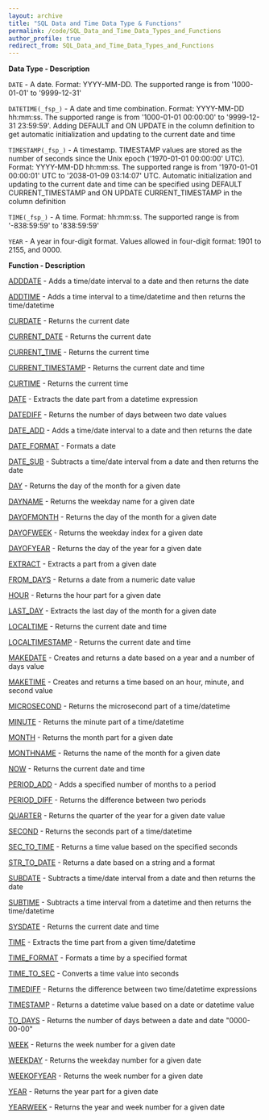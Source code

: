 ```yaml
---
layout: archive
title: "SQL Data and Time Data Type & Functions"
permalink: /code/SQL_Data_and_Time_Data_Types_and_Functions
author_profile: true
redirect_from: SQL_Data_and_Time_Data_Types_and_Functions
---
```


**Data Type - Description**

`DATE` - A date. Format: YYYY-MM-DD. The supported range is from '1000-01-01' to '9999-12-31'

`DATETIME(_fsp_)` - A date and time combination. Format: YYYY-MM-DD hh:mm:ss. The supported range is from '1000-01-01 00:00:00' to '9999-12-31 23:59:59'. Adding DEFAULT and ON UPDATE in the column definition to get automatic initialization and updating to the current date and time

`TIMESTAMP(_fsp_)` - A timestamp. TIMESTAMP values are stored as the number of seconds since the Unix epoch ('1970-01-01 00:00:00' UTC). Format: YYYY-MM-DD hh:mm:ss. The supported range is from '1970-01-01 00:00:01' UTC to '2038-01-09 03:14:07' UTC. Automatic initialization and updating to the current date and time can be specified using DEFAULT CURRENT_TIMESTAMP and ON UPDATE CURRENT_TIMESTAMP in the column definition

`TIME(_fsp_)` - A time. Format: hh:mm:ss. The supported range is from '-838:59:59' to '838:59:59'

`YEAR` - A year in four-digit format. Values allowed in four-digit format: 1901 to 2155, and 0000.  


**Function - Description**

[ADDDATE](https://www.w3schools.com/sql/func_mysql_adddate.asp) - Adds a time/date interval to a date and then returns the date

[ADDTIME](https://www.w3schools.com/sql/func_mysql_addtime.asp) - Adds a time interval to a time/datetime and then returns the time/datetime

[CURDATE](https://www.w3schools.com/sql/func_mysql_curdate.asp) - Returns the current date

[CURRENT_DATE](https://www.w3schools.com/sql/func_mysql_current_date.asp) - Returns the current date

[CURRENT_TIME](https://www.w3schools.com/sql/func_mysql_current_time.asp) - Returns the current time

[CURRENT_TIMESTAMP](https://www.w3schools.com/sql/func_mysql_current_timestamp.asp) - Returns the current date and time

[CURTIME](https://www.w3schools.com/sql/func_mysql_curtime.asp) - Returns the current time

[DATE](https://www.w3schools.com/sql/func_mysql_date.asp) - Extracts the date part from a datetime expression

[DATEDIFF](https://www.w3schools.com/sql/func_mysql_datediff.asp) - Returns the number of days between two date values

[DATE_ADD](https://www.w3schools.com/sql/func_mysql_date_add.asp) - Adds a time/date interval to a date and then returns the date

[DATE_FORMAT](https://www.w3schools.com/sql/func_mysql_date_format.asp) - Formats a date

[DATE_SUB](https://www.w3schools.com/sql/func_mysql_date_sub.asp) - Subtracts a time/date interval from a date and then returns the date

[DAY](https://www.w3schools.com/sql/func_mysql_day.asp) - Returns the day of the month for a given date

[DAYNAME](https://www.w3schools.com/sql/func_mysql_dayname.asp) - Returns the weekday name for a given date

[DAYOFMONTH](https://www.w3schools.com/sql/func_mysql_dayofmonth.asp) - Returns the day of the month for a given date

[DAYOFWEEK](https://www.w3schools.com/sql/func_mysql_dayofweek.asp) - Returns the weekday index for a given date

[DAYOFYEAR](https://www.w3schools.com/sql/func_mysql_dayofyear.asp) - Returns the day of the year for a given date

[EXTRACT](https://www.w3schools.com/sql/func_mysql_extract.asp) - Extracts a part from a given date

[FROM_DAYS](https://www.w3schools.com/sql/func_mysql_from_days.asp) - Returns a date from a numeric date value

[HOUR](https://www.w3schools.com/sql/func_mysql_hour.asp) - Returns the hour part for a given date

[LAST_DAY](https://www.w3schools.com/sql/func_mysql_last_day.asp) - Extracts the last day of the month for a given date

[LOCALTIME](https://www.w3schools.com/sql/func_mysql_localtime.asp) - Returns the current date and time

[LOCALTIMESTAMP](https://www.w3schools.com/sql/func_mysql_localtimestamp.asp) - Returns the current date and time

[MAKEDATE](https://www.w3schools.com/sql/func_mysql_makedate.asp) - Creates and returns a date based on a year and a number of days value

[MAKETIME](https://www.w3schools.com/sql/func_mysql_maketime.asp) - Creates and returns a time based on an hour, minute, and second value

[MICROSECOND](https://www.w3schools.com/sql/func_mysql_microsecond.asp) - Returns the microsecond part of a time/datetime

[MINUTE](https://www.w3schools.com/sql/func_mysql_minute.asp) - Returns the minute part of a time/datetime

[MONTH](https://www.w3schools.com/sql/func_mysql_month.asp) - Returns the month part for a given date

[MONTHNAME](https://www.w3schools.com/sql/func_mysql_monthname.asp) - Returns the name of the month for a given date

[NOW](https://www.w3schools.com/sql/func_mysql_now.asp) - Returns the current date and time

[PERIOD_ADD](https://www.w3schools.com/sql/func_mysql_period_add.asp) - Adds a specified number of months to a period

[PERIOD_DIFF](https://www.w3schools.com/sql/func_mysql_period_diff.asp) - Returns the difference between two periods

[QUARTER](https://www.w3schools.com/sql/func_mysql_quarter.asp) - Returns the quarter of the year for a given date value

[SECOND](https://www.w3schools.com/sql/func_mysql_second.asp) - Returns the seconds part of a time/datetime

[SEC_TO_TIME](https://www.w3schools.com/sql/func_mysql_sec_to_time.asp) - Returns a time value based on the specified seconds

[STR_TO_DATE](https://www.w3schools.com/sql/func_mysql_str_to_date.asp) - Returns a date based on a string and a format

[SUBDATE](https://www.w3schools.com/sql/func_mysql_subdate.asp) - Subtracts a time/date interval from a date and then returns the date

[SUBTIME](https://www.w3schools.com/sql/func_mysql_subtime.asp) - Subtracts a time interval from a datetime and then returns the time/datetime

[SYSDATE](https://www.w3schools.com/sql/func_mysql_sysdate.asp) - Returns the current date and time

[TIME](https://www.w3schools.com/sql/func_mysql_time.asp) - Extracts the time part from a given time/datetime

[TIME_FORMAT](https://www.w3schools.com/sql/func_mysql_time_format.asp) - Formats a time by a specified format

[TIME_TO_SEC](https://www.w3schools.com/sql/func_mysql_time_to_sec.asp) - Converts a time value into seconds

[TIMEDIFF](https://www.w3schools.com/sql/func_mysql_timediff.asp) - Returns the difference between two time/datetime expressions

[TIMESTAMP](https://www.w3schools.com/sql/func_mysql_timestamp.asp) - Returns a datetime value based on a date or datetime value

[TO_DAYS](https://www.w3schools.com/sql/func_mysql_to_days.asp) - Returns the number of days between a date and date "0000-00-00"

[WEEK](https://www.w3schools.com/sql/func_mysql_week.asp) - Returns the week number for a given date

[WEEKDAY](https://www.w3schools.com/sql/func_mysql_weekday.asp) - Returns the weekday number for a given date

[WEEKOFYEAR](https://www.w3schools.com/sql/func_mysql_weekofyear.asp) - Returns the week number for a given date

[YEAR](https://www.w3schools.com/sql/func_mysql_year.asp) - Returns the year part for a given date

[YEARWEEK](https://www.w3schools.com/sql/func_mysql_yearweek.asp) - Returns the year and week number for a given date